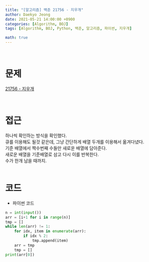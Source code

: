 ```yaml
---
title: "[알고리즘] 백준 21756 - 지우개"
author: Daekyo Jeong
date: 2021-05-21 14:00:00 +0900
categories: [Algorithm, BOJ]
tags: [Algorithm, BOJ, Python, 백준, 알고리즘, 파이썬, 지우개]

math: true
---
```


<br/>

# **문제**

[21756 - 지우개](https://www.acmicpc.net/problem/21756)

<br/>

# **접근**

하나씩 확인하는 방식을 확인했다.  
큐를 이용해도 될것 같은데, 그냥 간단하게 배열 두개를 이용해서 옮겨다녔다.  
기준 배열에서 짝수번째 수들만 새로운 배열에 담아준다.  
새로운 배열을 기준배열로 삼고 다시 이를 반복한다.  
수가 한개 남을 때까지.  
<br/>

# **코드**

- 파이썬 코드   

```py
n = int(input())
arr = [i+1 for i in range(n)]
tmp = []
while len(arr) != 1:
    for idx, item in enumerate(arr):
        if idx % 2:
            tmp.append(item)
    arr = tmp
    tmp = []
print(arr[0])
```

<br/>
